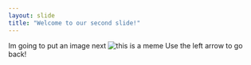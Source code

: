 ```yaml
---
layout: slide
title: "Welcome to our second slide!"
---
```

Im going to put an image next
![this is a meme](https://www.iconspng.com/images/computer-guy-meme/computer-guy-meme.jpg)
Use the left arrow to go back!
